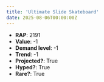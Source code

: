 ```yaml
---
title: 'Ultimate Slide Skateboard'
date: 2025-08-06T00:00:00Z
---
```

- **RAP**: 2191
- **Value**: -1
- **Demand level**: -1
- **Trend**: -1
- **Projected?**: True
- **Hyped?**: True
- **Rare?**: True
